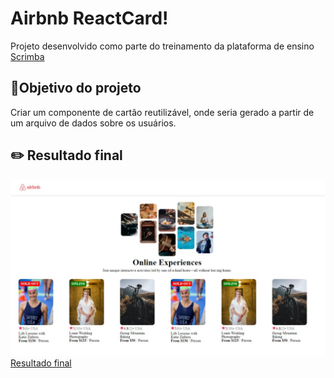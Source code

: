 # Airbnb ReactCard!
Projeto desenvolvido como parte do treinamento da plataforma de ensino [Scrimba](https://scrimba.com/learn/learnreact)
## 🎯Objetivo do projeto
Criar um componente de cartão reutilizável, onde seria gerado a partir de um arquivo de dados sobre os usuários.

## ✏️ Resultado final
![Print do resultado final](./public/result/airbnb-result.jpeg)
[Resultado final](h)